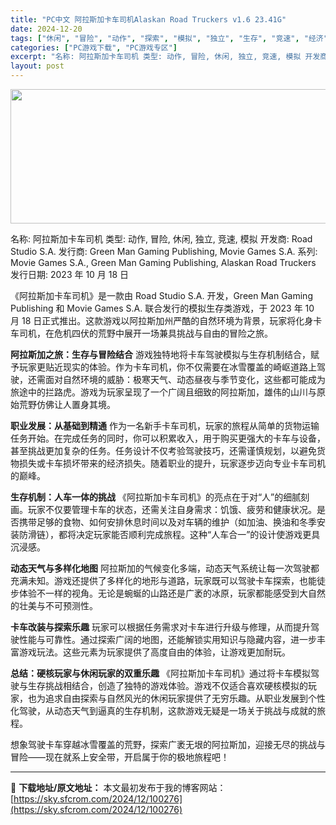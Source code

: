 ```yaml
---
title: "PC中文 阿拉斯加卡车司机Alaskan Road Truckers v1.6 23.41G"
date: 2024-12-20
tags: ["休闲", "冒险", "动作", "探索", "模拟", "独立", "生存", "竞速", "经济"]
categories: ["PC游戏下载", "PC游戏专区"]
excerpt: "名称: 阿拉斯加卡车司机 类型: 动作, 冒险, 休闲, 独立, 竞速, 模拟 开发商: Road Studio S.A. 发行商: Green Man Gaming Publishing, Movie Games S.A. 系列: Movie Games S.A., Green Man Gamin&hellip;"
layout: post
---
```


<img class="aligncenter size-full wp-image-100277" src="https://sky.sfcrom.com/wp-content/uploads/2024/12/2024121923524536.webp" alt="" width="660" height="215" />

名称: 阿拉斯加卡车司机
类型: 动作, 冒险, 休闲, 独立, 竞速, 模拟
开发商: Road Studio S.A.
发行商: Green Man Gaming Publishing, Movie Games S.A.
系列: Movie Games S.A., Green Man Gaming Publishing, Alaskan Road Truckers
发行日期: 2023 年 10 月 18 日

《阿拉斯加卡车司机》是一款由 Road Studio S.A. 开发，Green Man Gaming Publishing 和 Movie Games S.A. 联合发行的模拟生存类游戏，于 2023 年 10 月 18 日正式推出。这款游戏以阿拉斯加州严酷的自然环境为背景，玩家将化身卡车司机，在危机四伏的荒野中展开一场兼具挑战与自由的冒险之旅。

<strong>阿拉斯加之旅：生存与冒险结合</strong>
游戏独特地将卡车驾驶模拟与生存机制结合，赋予玩家更贴近现实的体验。作为卡车司机，你不仅需要在冰雪覆盖的崎岖道路上驾驶，还需面对自然环境的威胁：极寒天气、动态昼夜与季节变化，这些都可能成为旅途中的拦路虎。游戏为玩家呈现了一个广阔且细致的阿拉斯加，雄伟的山川与原始荒野仿佛让人置身其境。

<strong>职业发展：从基础到精通</strong>
作为一名新手卡车司机，玩家的旅程从简单的货物运输任务开始。在完成任务的同时，你可以积累收入，用于购买更强大的卡车与设备，甚至挑战更加复杂的任务。任务设计不仅考验驾驶技巧，还需谨慎规划，以避免货物损失或卡车损坏带来的经济损失。随着职业的提升，玩家逐步迈向专业卡车司机的巅峰。

<strong>生存机制：人车一体的挑战</strong>
《阿拉斯加卡车司机》的亮点在于对“人”的细腻刻画。玩家不仅要管理卡车的状态，还需关注自身需求：饥饿、疲劳和健康状况。是否携带足够的食物、如何安排休息时间以及对车辆的维护（如加油、换油和冬季安装防滑链），都将决定玩家能否顺利完成旅程。这种“人车合一”的设计使游戏更具沉浸感。

<strong>动态天气与多样化地图</strong>
阿拉斯加的气候变化多端，动态天气系统让每一次驾驶都充满未知。游戏还提供了多样化的地形与道路，玩家既可以驾驶卡车探索，也能徒步体验不一样的视角。无论是蜿蜒的山路还是广袤的冰原，玩家都能感受到大自然的壮美与不可预测性。

<strong>卡车改装与探索乐趣</strong>
玩家可以根据任务需求对卡车进行升级与修理，从而提升驾驶性能与可靠性。通过探索广阔的地图，还能解锁实用知识与隐藏内容，进一步丰富游戏玩法。这些元素为玩家提供了高度自由的体验，让游戏更加耐玩。

<strong>总结：硬核玩家与休闲玩家的双重乐趣</strong>
《阿拉斯加卡车司机》通过将卡车模拟驾驶与生存挑战相结合，创造了独特的游戏体验。游戏不仅适合喜欢硬核模拟的玩家，也为追求自由探索与自然风光的休闲玩家提供了无穷乐趣。从职业发展到个性化驾驶，从动态天气到逼真的生存机制，这款游戏无疑是一场关于挑战与成就的旅程。

想象驾驶卡车穿越冰雪覆盖的荒野，探索广袤无垠的阿拉斯加，迎接无尽的挑战与冒险——现在就系上安全带，开启属于你的极地旅程吧！

---
📖 **下载地址/原文地址：** 本文最初发布于我的博客网站：[https://sky.sfcrom.com/2024/12/100276](https://sky.sfcrom.com/2024/12/100276)

